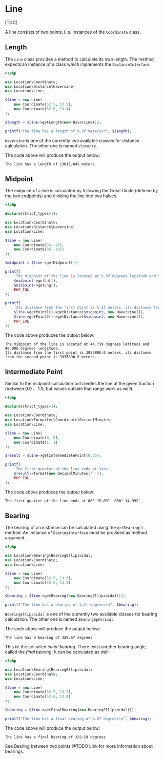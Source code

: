 # Line

[TOC]

A line consists of two points, i. e. instances of the `Coordinate` class.

## Length

The `Line` class provides a method to calculate its own length. The method
expects an instance of a class which implements the `DistanceInterface`.

``` php
<?php

use Location\Coordinate;
use Location\Distance\Haversine;
use Location\Line;

$line = new Line(
    new Coordinate(52.5, 13.5),
    new Coordinate(52.6, 13.4)
);

$length = $line->getLength(new Haversine());

printf("The line has a length of %.3f meters\n", $length);
```

`Haversine` is one of the currently two available classes for
distance calculation. The other one is named `Vincenty`.

The code above will produce the output below:

``` plaintext
The line has a length of 13013.849 meters
```

## Midpoint

The midpoint of a line is calculated by following the Great Circle (defined by the two endpoints) and dividing the line into two halves.

``` php
<?php

declare(strict_types=1);

use Location\Coordinate;
use Location\Distance\Haversine;
use Location\Line;

$line = new Line(
    new Coordinate(35, 45),
    new Coordinate(35, 135)
);

$midpoint = $line->getMidpoint();

printf(
    'The midpoint of the line is located at %.3f degrees latitude and %.3f degrees longitude.%s',
    $midpoint->getLat(),
    $midpoint->getLng(),
    PHP_EOL
);

printf(
    'Its distance from the first point is %.1f meters, its distance from the second point is %.1f meters.%s',
    $line->getPoint1()->getDistance($midpoint, new Haversine()),
    $line->getPoint2()->getDistance($midpoint, new Haversine()),
    PHP_EOL
);
```

The code above produces the output below:

``` plaintext
The midpoint of the line is located at 44.719 degrees latitude and 90.000 degrees longitude.
Its distance from the first point is 3935890.0 meters, its distance from the second point is 3935890.0 meters.
```

## Intermediate Point

Similar to the midpoint calculation but divides the line at the given fraction (between 0.0 … 1.0; but values outside that range work as well).

``` php
<?php

declare(strict_types=1);

use Location\Coordinate;
use Location\Formatter\Coordinate\DecimalMinutes;
use Location\Line;

$line = new Line(
    new Coordinate(0, 0),
    new Coordinate(1, 1)
);

$result = $line->getIntermediatePoint(0.25);

printf(
    'The first quarter of the line ends at %s%s',
    $result->format(new DecimalMinutes(' ')),
    PHP_EOL
);
```

The code above produces the output below:

``` plaintext
The first quarter of the line ends at 00° 15.001′ 000° 14.999′
```

## Bearing

The bearing of an instance can be calculated using the `getBearing()` method.
An instance of `BearingInterface` must be provided as method argument.

``` php
<?php

use Location\Bearing\BearingEllipsoidal;
use Location\Coordinate;
use Location\Line;

$line = new Line(
    new Coordinate(52.5, 13.5),
    new Coordinate(52.6, 13.4)
);

$bearing = $line->getBearing(new BearingEllipsoidal());

printf("The line has a bearing of %.2f degrees\n", $bearing);
```

`BearingEllipsoidal` is one of the currently two available classes for
bearing calculation. The other one is named `BearingSpherical`.

The code above will produce the output below:

``` plaintext
The line has a bearing of 328.67 degrees
```

This ist the so called _initial bearing._ There exist another bearing angle,
called the _final bearing._ It can be calculated as well:

``` php
<?php

use Location\Bearing\BearingEllipsoidal;
use Location\Coordinate;
use Location\Line;

$line = new Line(
    new Coordinate(52.5, 13.5),
    new Coordinate(52.6, 13.4)
);

$bearing = $line->getFinalBearing(new BearingEllipsoidal());

printf("The line has a final bearing of %.2f degrees\n", $bearing);
```

The code above will produce the output below:

``` plaintext
The line has a final bearing of 328.59 degrees
```

See Bearing between two points @TODO Link for more information about bearings.
